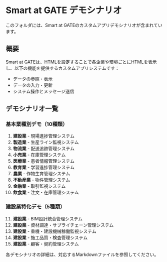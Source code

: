 # Smart at GATE デモシナリオ

このフォルダには、Smart at GATEのカスタムアプリデモシナリオが含まれています。

## 概要

Smart at GATEは、HTMLを設定することで各企業や環境ごとにHTMLを表示し、以下の機能を提供するカスタムアプリシステムです：

- データの参照・表示
- データの入力・更新
- システム操作とメッセージ送信

## デモシナリオ一覧

### 基本業種別デモ（10種類）
1. **建設業** - 現場進捗管理システム
2. **製造業** - 生産ライン監視システム
3. **物流業** - 配送追跡管理システム
4. **小売業** - 在庫管理システム
5. **医療業** - 患者情報管理システム
6. **教育業** - 学習進捗管理システム
7. **農業** - 作物生育管理システム
8. **不動産業** - 物件管理システム
9. **金融業** - 取引監視システム
10. **飲食業** - 注文・在庫管理システム

### 建設業特化デモ（5種類）
11. **建設業** - BIM設計統合管理システム
12. **建設業** - 資材調達・サプライチェーン管理システム
13. **建設業** - 重機・建設機械稼働監視システム
14. **建設業** - 施工品質・検査管理システム
15. **建設業** - 顧客・契約管理システム

各デモシナリオの詳細は、対応するMarkdownファイルを参照してください。